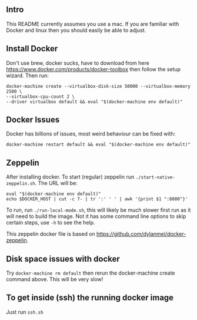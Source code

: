 ## Intro

This README currently assumes you use a mac. If you are familiar with Docker and linux then you should easily be able to
adjust.

## Install Docker

Don't use brew, docker sucks, have to download from here https://www.docker.com/products/docker-toolbox then follow the
 setup wizard. Then run:

```
docker-machine create --virtualbox-disk-size 50000 --virtualbox-memory 2500 \
--virtualbox-cpu-count 2 \
--driver virtualbox default && eval "$(docker-machine env default)"
```

## Docker Issues

Docker has billions of issues, most weird behaviour can be fixed with:

```
docker-machine restart default && eval "$(docker-machine env default)"
```

## Zeppelin

After installing docker. To start (regular) zeppelin run `./start-native-zeppelin.sh`.  The URL will be:

```
eval "$(docker-machine env default)"
echo $DOCKER_HOST | cut -c 7- | tr ':' ' ' | awk '{print $1 ":8080"}'
```

To run, run `./run-local-mode.sh`, this will likely be much slower first run as it will need to build the
image.  Not it has some command line options to skip certain steps, use `-h` to see the help.

This zeppelin docker file is based on https://github.com/dylanmei/docker-zeppelin.

## Disk space issues with docker

Try `docker-machine rm default` then rerun the docker-machine create command above. This will be very slow!

## To get inside (ssh) the running docker image

Just run `ssh.sh`
